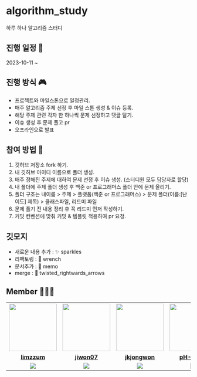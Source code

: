 # algorithm_study
하루 하나 알고리즘 스터디

## 진행 일정 📆
2023-10-11 ~ 

## 진행 방식 🎮
- 프로젝트와 마일스톤으로 일정관리.
- 매주 알고리즘 주제 선정 후 마일 스톤 생성 & 이슈 등록.
- 해당 주제 관련 각자 한 하나씩 문제 선정하고 댓글 달기.
- 이슈 생성 후 문제 풀고 pr
- 오프라인으로 발표

## 참여 방법 🥇
1. 깃허브 저장소 fork 하기.
2. 내 깃허브 아이디 이름으로 폴더 생성.
3. 매주 정해진 주제에 대하여 문제 선정 후 이슈 생성. (스터디원 모두 담당자로 할당)
4. 내 폴더에 주제 폴더 생성 후 백준 or 프로그래머스 폴더 안에 문제 올리기.
5. 폴더 구조는 내이름 > 주제 > 플랫폼(백준 or 프로그래머스) > 문제 폴더(이름:[난이도] 제목) > 클래스파일, 리드미 파일 
6. 문제 풀기 전 내용 정리 후 꼭 리드미 먼저 작성하기.
7. 커밋 컨벤션에 맞춰 커밋 & 템플릿 적용하여 pr 요청.

## 깃모지
- 새로운 내용 추가 : ✨ sparkles
- 리팩토링 : 🔧 wrench
- 문서추가 : 📝 memo
- merge : 🔀 twisted_rightwards_arrows

## Member 🧑‍🤝‍🧑
<table>
 <tr>
    <td align="center"><a href="https://github.com/limzzum"><img src="https://avatars.githubusercontent.com/limzzum" width="130px;" alt=""></a></td>
     <td align="center"><a href="https://github.com/jiwon07"><img src="https://avatars.githubusercontent.com/jiwon07" width="130px;" alt=""></a></td>
     <td align="center"><a href="https://github.com/jkjongwon"><img src="https://avatars.githubusercontent.com/jkjongwon" width="130px;" alt=""></a></td>
     <td align="center"><a href="https://github.com/pH-Saem"><img src="https://avatars.githubusercontent.com/pH-Saem" width="130px;" alt=""></a></td>
     <td align="center"><a href="https://github.com/pinegreen83"><img src="https://avatars.githubusercontent.com/pinegreen83" width="130px;" alt=""></a></td>
     <td align="center"><a href="https://github.com/suchshin"><img src="https://avatars.githubusercontent.com/suchshin" width="130px;" alt=""></a></td>

 </tr>
  <tr>
    <td align="center"><a href="https://github.com/limzzum"><b>limzzum</b></a></td>
       <td align="center"><a href="https://github.com/jiwon07"><b>jiwon07</b></a></td>
       <td align="center"><a href="https://github.com/jkjongwon"><b>jkjongwon</b></a></td>
    <td align="center"><a href="https://github.com/pH-Saem"><b>pH-Saem</b></a></td>
    <td align="center"><a href="https://github.com/pinegreen83"><b>pinegreen83</b></a></td>
    <td align="center"><a href="https://github.com/suchshin"><b>suchshin</b></a></td>

  </tr>
  <tr> 
    <td align="center"><img src="https://img.shields.io/badge/Java-007396?style=for-the-badge&logo=java&logoColor=white"></td>
    <td align="center"><img src="https://img.shields.io/badge/Java-007396?style=for-the-badge&logo=java&logoColor=white"></td>
    <td align="center"><img src="https://img.shields.io/badge/Java-007396?style=for-the-badge&logo=java&logoColor=white"></td>
    <td align="center"><img src="https://img.shields.io/badge/Java-007396?style=for-the-badge&logo=java&logoColor=white"></td>
    <td align="center"><img src="https://img.shields.io/badge/Java-007396?style=for-the-badge&logo=java&logoColor=white"></td>
    <td align="center"><img src="https://img.shields.io/badge/Python-3776AB?style=for-the-badge&logo=python&logoColor=white"></td>

  </tr> 
</table>
